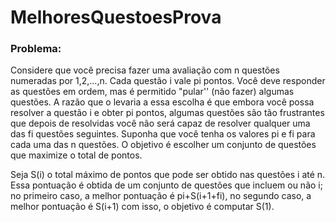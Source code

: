 # MelhoresQuestoesProva
### Problema:
 Considere que você precisa fazer uma avaliação com n questões numeradas por 1,2,…,n. Cada questão i vale pi pontos. Você deve responder as questões em ordem, mas é permitido "pular'' (não fazer) algumas questões. A razão que o levaria a essa 
 escolha é que embora você possa resolver a questão i e obter pi pontos, algumas questões são tão frustrantes que depois de resolvidas você não será capaz de resolver qualquer uma das fi questões seguintes. Suponha que você tenha os valores pi
 e fi para cada uma das n questões. O objetivo é escolher um conjunto de questões que maximize o total de pontos. 

Seja S(i) o total máximo de pontos que pode ser obtido nas questões i até n. Essa pontuação é obtida de um conjunto de questões que incluem ou não i; no primeiro caso, a melhor pontuação é pi+S(i+1+fi), no segundo caso, a melhor pontuação é S(i+1) com isso, o objetivo é computar S(1).

